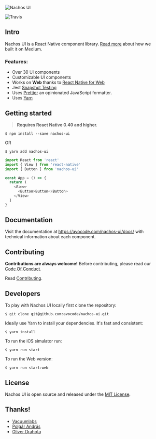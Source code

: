 ![Nachos UI](https://cldup.com/xHYkAezOnI.jpg)

![Travis](https://api.travis-ci.org/avocode/nachos-ui.svg?branch=master)

## Intro

Nachos UI is a React Native component library. [Read more](https://medium.com/avocode-stories/my-experience-of-building-nachos-ui-kit-for-react-native-c8307500b8a4#.sh5cvk242) about how we built it on Medium.

### Features:

- Over 30 UI components
- Customizable UI components
- Works on **Web** thanks to [React Native for Web](https://github.com/necolas/react-native-web)
- Jest [Snapshot Testing](http://facebook.github.io/jest/docs/snapshot-testing.html)
- Uses [Prettier](https://github.com/jlongster/prettier) an opinionated JavaScript formatter.
- Uses [Yarn](https://yarnpkg.com/)


## Getting started

> **Requires React Native 0.40 and higher.**

```
$ npm install --save nachos-ui  
```

OR

```
$ yarn add nachos-ui
```

```js
import React from 'react'
import { View } from 'react-native'
import { Button } from 'nachos-ui'

const App = () => {
  return (
    <View>
      <Button>Button</Button>
    </View>
  )
}
```


## Documentation


Visit the documentation at https://avocode.com/nachos-ui/docs/ with technical information about each component.


## Contributing

**Contributions are always welcome!** Before contributing, please read our [Code Of Conduct](https://github.com/avocode/nachos-ui/blob/master/CODE_OF_CONDUCT.md).

Read [Contributing](https://github.com/avocode/nachos-ui/blob/master/CONTRIBUTING.md).


## Developers

To play with Nachos UI locally first clone the repository:

```
$ git clone git@github.com:avocode/nachos-ui.git
```

Ideally use Yarn to install your dependencies. It's fast and consistent:

```
$ yarn install
```

To run the iOS simulator run:

```
$ yarn run start
```

To run the Web version:

```
$ yarn run start:web
```


## License

Nachos UI is open source and released under the [MIT License](https://github.com/avocode/nachos-ui/blob/master/LICENSE).

## Thanks!

- [Vacuumlabs](https://vacuumlabs.com/)
- [Polgár András](https://github.com/azazdeaz)
- [Oliver Drahota](https://github.com/csidro)
